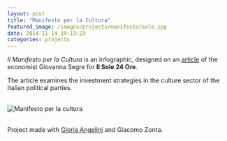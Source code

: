 ```yaml
---
layout: post
title: "Manifesto per la Cultura"
featured_image: /images/projects/manifesto/sole.jpg
date: 2014-11-14 19:13:23
categories: projects
---
```


<p><i>Il Manifesto per la Cultura</i> is an infographic, designed on an <a href="http://www.ilsole24ore.com/art/cultura/2013-02-11/ministero-svecchiare-115923.shtml?uuid=Abd0BJTH&refresh_ce=1" target="_blank">article</a> of the economist Giovanna Segre for <b>Il Sole 24 Ore</b>.</p>

<p>The article examines the investment strategies in the culture sector of the Italian political parties.</p>
<br>
<img src="http://payload155.cargocollective.com/1/10/325579/5418159/sole24ore_1_o.jpg" alt="Manifesto per la cultura">
<br>
<br>
<p>Project made with <a href="http://cargocollective.com/gloriaangelini" target="_blank">Gloria Angelini</a> and Giacomo Zonta.</p>
